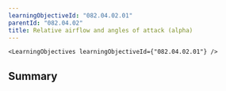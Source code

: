 ```yaml
---
learningObjectiveId: "082.04.02.01"
parentId: "082.04.02"
title: Relative airflow and angles of attack (alpha)
---
```


```tsx eval
<LearningObjectives learningObjectiveId={"082.04.02.01"} />
```

## Summary
